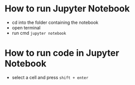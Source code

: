 # How to run Jupyter Notebook
-   cd into the folder containing the notebook
-   open terminal
-   run cmd `jupyter notebook`

# How to run code in Jupyter Notebook
-   select a cell and press `shift + enter`

